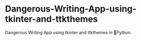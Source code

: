 # Dangerous-Writing-App-using-tkinter-and-ttkthemes
Dangerous Writing App using tkinter and ttkthemes in 🐍Python.
